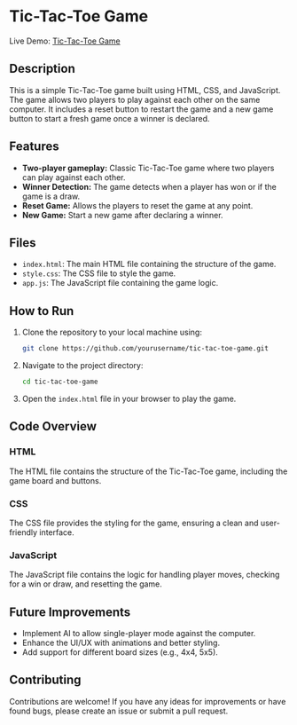 # Tic-Tac-Toe Game

Live Demo: [Tic-Tac-Toe Game](https://tic-tac-toe-tau-rouge.vercel.app/)

## Description

This is a simple Tic-Tac-Toe game built using HTML, CSS, and JavaScript. The game allows two players to play against each other on the same computer. It includes a reset button to restart the game and a new game button to start a fresh game once a winner is declared.

## Features

- **Two-player gameplay:** Classic Tic-Tac-Toe game where two players can play against each other.
- **Winner Detection:** The game detects when a player has won or if the game is a draw.
- **Reset Game:** Allows the players to reset the game at any point.
- **New Game:** Start a new game after declaring a winner.

## Files

- `index.html`: The main HTML file containing the structure of the game.
- `style.css`: The CSS file to style the game.
- `app.js`: The JavaScript file containing the game logic.

## How to Run

1. Clone the repository to your local machine using:
    ```bash
    git clone https://github.com/yourusername/tic-tac-toe-game.git
    ```

2. Navigate to the project directory:
    ```bash
    cd tic-tac-toe-game
    ```

3. Open the `index.html` file in your browser to play the game.

## Code Overview

### HTML

The HTML file contains the structure of the Tic-Tac-Toe game, including the game board and buttons.

### CSS

The CSS file provides the styling for the game, ensuring a clean and user-friendly interface.

### JavaScript

The JavaScript file contains the logic for handling player moves, checking for a win or draw, and resetting the game.

## Future Improvements

- Implement AI to allow single-player mode against the computer.
- Enhance the UI/UX with animations and better styling.
- Add support for different board sizes (e.g., 4x4, 5x5).

## Contributing

Contributions are welcome! If you have any ideas for improvements or have found bugs, please create an issue or submit a pull request.


